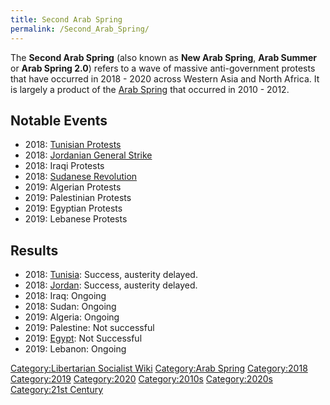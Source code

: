 ```yaml
---
title: Second Arab Spring
permalink: /Second_Arab_Spring/
---
```


The **Second Arab Spring** (also known as **New Arab Spring**, **Arab
Summer** or **Arab Spring 2.0**) refers to a wave of massive
anti-government protests that have occurred in 2018 - 2020 across
Western Asia and North Africa. It is largely a product of the [Arab
Spring](Arab_Spring "wikilink") that occurred in 2010 - 2012.

## Notable Events

- 2018: [Tunisian Protests](Tunisian_Protests_(2018) "wikilink")
- 2018: [Jordanian General
  Strike](Jordanian_General_Strike_(2018) "wikilink")
- 2018: Iraqi Protests
- 2018: [Sudanese Revolution](Sudanese_Revolution "wikilink")
- 2019: Algerian Protests
- 2019: Palestinian Protests
- 2019: Egyptian Protests
- 2019: Lebanese Protests

## Results

- 2018: [Tunisia](Tunisia "wikilink"): Success, austerity delayed.
- 2018: [Jordan](Jordan "wikilink"): Success, austerity delayed.
- 2018: Iraq: Ongoing
- 2018: Sudan: Ongoing
- 2019: Algeria: Ongoing
- 2019: Palestine: Not successful
- 2019: [Egypt](Egypt "wikilink"): Not Successful
- 2019: Lebanon: Ongoing

[Category:Libertarian Socialist
Wiki](Category:Libertarian_Socialist_Wiki "wikilink") [Category:Arab
Spring](Category:Arab_Spring "wikilink")
[Category:2018](Category:2018 "wikilink")
[Category:2019](Category:2019 "wikilink")
[Category:2020](Category:2020 "wikilink")
[Category:2010s](Category:2010s "wikilink")
[Category:2020s](Category:2020s "wikilink") [Category:21st
Century](Category:21st_Century "wikilink")